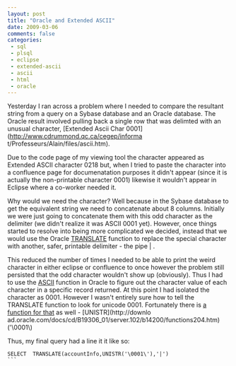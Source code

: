 ```yaml
---
layout: post
title: "Oracle and Extended ASCII"
date: 2009-03-06
comments: false
categories:
 - sql
 - plsql
 - eclipse
 - extended-ascii
 - ascii
 - html
 - oracle
---
```

Yesterday I ran across a problem where I needed to compare the resultant
string from a query on a Sybase database and an Oracle database. The Oracle
result involved pulling back a single row that was delimted with an unusual
character, [Extended Ascii Char 0001](http://www.cdrummond.qc.ca/cegep/informa
t/Professeurs/Alain/files/ascii.htm).  
  
Due to the code page of my viewing tool the character appeared as Extended
ASCII character 0218 but, when I tried to paste the character into a
confluence page for documenatation purposes it didn't appear (since it is
actually the non-printable character 0001) likewise it wouldn't appear in
Eclipse where a co-worker needed it.  
  
Why would we need the character? Well because in the Sybase database to get
the equivalent string we need to concatenate about 8 columns. Initially we
were just going to concatenate them with this odd character as the delimiter
(we didn't realize it was ASCII 0001 yet). However, once things started to
resolve into being more complicated we decided, instead that we would use the
Oracle [TRANSLATE](http://www.techonthenet.com/oracle/functions/translate.php)
function to replace the special character with another, safer, printable
delimiter - the pipe | .  
  
This reduced the number of times I needed to be able to print the weird
character in either eclipse or confluence to once however the problem still
persisted that the odd character wouldn't show up (obviously). Thus I had to
use the [ASCII](http://www.techonthenet.com/oracle/functions/ascii.php)
function in Oracle to figure out the character value of each character in a
specific record returned. At this point I had isolated the character as 0001.
However I wasn't entirely sure how to tell the TRANSLATE function to look for
unicode 0001. Fortunately there is [a function for
that](http://www.orafaq.com/forum/t/76872/0/) as well - [UNISTR](http://downlo
ad.oracle.com/docs/cd/B19306_01/server.102/b14200/functions204.htm)('\0001\\)  
  
Thus, my final query had a line it it like so:  

    
    
      
    SELECT  TRANSLATE(accountInfo,UNISTR('\0001\'),'|')  
    ```
    
    
    
    

